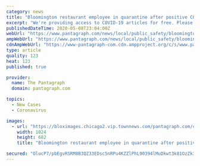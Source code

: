 ```yaml
---
category: news
title: "Bloomington restaurant employee in quarantine after positive COVID-19 test"
excerpt: "We're providing access to COVID-19 articles for free. Please help support our work by subscribing ... which oversees the Wendy’s located inside the Pilot Travel Center. The employee has been quarantined since the positive test result, as well as coworkers who had close contact with the affected person. “Per guidance from medical ..."
publishedDateTime: 2020-05-08T23:04:00Z
webUrl: "https://www.pantagraph.com/news/local/public_safety/bloomington-restaurant-employee-in-quarantine-after-positive-covid-19-test/article_4b3b50f3-1c13-546c-abe4-3e475465bcb0.html"
ampWebUrl: "https://www.pantagraph.com/news/local/public_safety/bloomington-restaurant-employee-in-quarantine-after-positive-covid-19-test/article_4b3b50f3-1c13-546c-abe4-3e475465bcb0.amp.html"
cdnAmpWebUrl: "https://www-pantagraph-com.cdn.ampproject.org/c/s/www.pantagraph.com/news/local/public_safety/bloomington-restaurant-employee-in-quarantine-after-positive-covid-19-test/article_4b3b50f3-1c13-546c-abe4-3e475465bcb0.amp.html"
type: article
quality: 123
heat: 123
published: true

provider:
  name: The Pantagraph
  domain: pantagraph.com

topics:
  - New Cases
  - Coronavirus

images:
  - url: "https://bloximages.chicago2.vip.townnews.com/pantagraph.com/content/tncms/assets/v3/editorial/e/af/eaf2487a-b792-5ccb-9c84-24a44fed16ed/5e8b52f5af6b2.image.png?resize=1024%2C682"
    width: 1024
    height: 682
    title: "Bloomington restaurant employee in quarantine after positive COVID-19 test"

secured: "OlucP7/pbEgvRSRM8B3QZ33EDsc5nRPu4KZZlPhL90394lMuDkwt3k81OzZk3d6t/5s8pbRiYXttyTF6QslJaCsoNF6XVw9ygy0BnRbApo1CXkkhg7yBVWqEnpb3nvQh1Y+ERSPJLjryd9j52MQ9kDjsgeZSRDzdNR5HEkvlfMs/z4bRzglns/VdAHJ0uFyOtMbWATDj2GP9bDUae2qiJ06BnEQpqF0xzrMmx95KzY0fMmHApam6NfV6X08o76jmJlDf/hQ5pJTqM7NECJ9zDECnGno3kAa5fiZKuAEAFe6PSqZwnA9Sd1Z69/caiW2lU2Tw3xSGPIj6KZzU53yoFibQKY9eFFYoCw/lLaoWKpNevQJRw86DAQ8ZsebaMzTxMobRvRdBsUqILRov7Y3o8ZXUPYo0UqjsgPj8kieb95yIwUCZ6c2JD5sX3v4JWEralW2RnTvZEzsMM9hldCJ+3BUZ8/gwT9imzdq8tGfoW/I=;qQc5fBa71nh6L/G/8E/JCA=="
---
```


